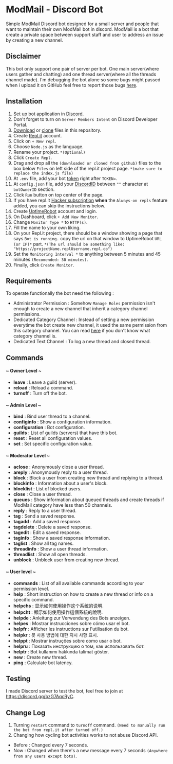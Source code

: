 # ModMail - Discord Bot

Simple ModMail Discord bot designed for a small server and people that want to maintain their own ModMail bot in discord. 
ModMail is a bot that create a private space between support staff and user to address an issue by creating a new channel. 

## Disclaimer
This bot only support one pair of server per bot. One main server(where users gather and chatting) and one thread server(where all the threads channel made). I'm debugging the bot alone so some bugs might passed when i upload it on GitHub feel free to report those bugs [here](https://github.com/AkimotoRyou/ModMail/issues).

## Installation

1. Set up bot application in [Discord](https://discordjs.guide/preparations/setting-up-a-bot-application.html#your-token).
2. Don't forget to turn on `Server Members Intent` on Discord Developer Portal.
3. [Download](https://www.wikihow.com/Download-a-GitHub-Folder) or [clone](https://docs.github.com/en/free-pro-team@latest/github/creating-cloning-and-archiving-repositories/cloning-a-repository) files in this repository.
4. Create [Repl.it](https://repl.it/) account.
5. Click on `+ New repl`.
6. Choose `Node.js` as the language.
7. Rename your project. `*(Optional)`
8. Click `Create Repl`.
9. Drag and drop all the `(downloaded or cloned from github)` files to the box below `Files` on left side of the repl.it project page. `*(make sure to replace the index.js file)`
10. At `.env` file, add your bot [token](https://discordjs.guide/preparations/setting-up-a-bot-application.html#your-token) right after `TOKEN=`.
11. At `config.json` file, add your [DiscordID](https://support.discordapp.com/hc/en-us/articles/206346498-Where-can-I-find-my-User-Server-Message-ID-) between `""` character at `botOwnerID` section.
12. Click `Run` button on top center of the page.
13. If you have repl.it [Hacker subscription](https://repl.it/site/pricing) **when** the `Always-on repls` feature added, you can skip the instructions below.
14. Create [UptimeRobot](https://uptimerobot.com/) account and login.
15. On Dashboard, click `+ Add New Monitor`.
16. Change `Monitor Type *` to `HTTP(s)`.
17. Fill the name to your own liking.
18. On your Repl.it project, there should be a window showing a page that says `Bot is running.` copy the url on that window to UptimeRobot `URL (or IP)*` part. `*(The url should be something like: "https://projectName.replUsername.repl.co")`
19. Set the `Monitoring Interval *` to anything between 5 minutes and 45 minutes `(Recomended: 30 minutes)`.
20. Finally, click `Create Monitor`.


## Requirements

To operate functionally the bot need the following :
* Administrator Permission : Somehow `Manage Roles` permission isn't enough to create a new channel that inherit a category channel permissions.
* Dedicated Category Channel : Instead of setting a new permission everytime the bot create new channel, it used the same permission from this category channel. You can read [here](https://support.discordapp.com/hc/en-us/articles/115001580171-Channel-Categories-101) if you don't know what category channel is. 
* Dedicated Text Channel : To log a new thread and closed thread.

## Commands

#### ~ Owner Level ~
* **leave** : Leave a guild (server).
* **reload** : Reload a command.
* **turnoff** : Turn off the bot.
#### ~ Admin Level ~
* **bind** : Bind user thread to a channel.
* **configinfo** : Show a configuration information.
* **configuration** : Bot configuration.
* **guilds** : List of guilds (servers) that have this bot.
* **reset** : Reset all configuration values.
* **set** : Set specific configuration value.
#### ~ Moderator Level ~
* **aclose** : Anonymously close a user thread.
* **areply** : Anonymously reply to a user thread.
* **block** : Block a user from creating new thread and replying to a thread.
* **blockinfo** : Information about a user's block.
* **blocklist** : List of blocked users.
* **close** : Close a user thread.
* **queues** : Show information about queued threads and create threads if ModMail category have less than 50 channels.
* **reply** : Reply to a user thread.
* **tag** : Send a saved response.
* **tagadd** : Add a saved response.
* **tagdelete** : Delete a saved response.
* **tagedit** : Edit a saved response.
* **taginfo** : Show a saved response information.
* **taglist** : Show all tag names.
* **threadinfo** : Show a user thread information.
* **threadlist** : Show all open threads.
* **unblock** : Unblock user from creating new thread.
#### ~ User level ~
* **commands** : List of all available commands according to your permission level.
* **help** : Short instruction on how to create a new thread or info on a specific command.
* **helpchs** : 显示如何使用操作这个系统的说明.
* **helpcht** : 顯示如何使用操作這個系統的說明.
* **helpde** : Anleitung zur Verwendung des Bots anzeigen.
* **helpes** : Mostrar instrucciones sobre cómo usar el bot.
* **helpfr** : Afficher les instructions sur l'utilisation du bot.
* **helpkr** : 봇 사용 방법에 대한 지시 사항 표시.
* **helppt** : Mostrar instruções sobre como usar o bot.
* **helpru** : Показать инструкцию о том, как использовать бот.
* **helptr** : Bot kullanımı hakkında talimat göster.
* **new** : Create new thread.
* **ping** : Calculate bot latency.

## Testing

I made Discord server to test the bot, feel free to join at https://discord.gg/bzG7AqcRyC.

## Change Log

1. Turning `restart` command to `turnoff` command. `(Need to manually run the bot from repl.it after turned off.)`
2. Changing how cycling bot activities works to not abuse Discord API. 
- Before : Changed every 7 seconds.
- Now : Changed when there's a new message every 7 seconds `(Anywhere from any users except bots)`.
